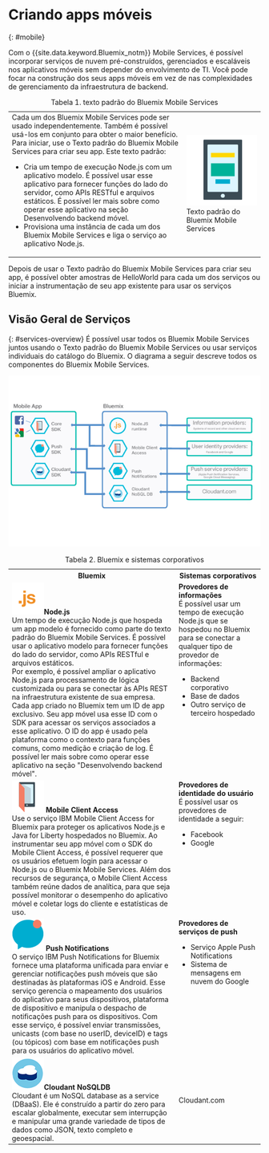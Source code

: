 # Criando apps móveis
{: #mobile}

Com o {{site.data.keyword.Bluemix_notm}} Mobile Services, é possível incorporar serviços de nuvem pré-construídos, gerenciados e escaláveis nos aplicativos móveis sem depender do envolvimento de TI. Você pode focar na
construção dos seus apps móveis em vez de nas complexidades de gerenciamento da
infraestrutura de backend.

<table><caption>Tabela 1. texto padrão do Bluemix Mobile Services</caption>
<tr>
	<td>Cada um dos Bluemix Mobile Services pode ser usado independentemente. Também é possível usá-los em conjunto para obter o maior benefício. Para iniciar, use o Texto padrão do Bluemix Mobile Services para criar seu app. Este texto padrão:
		<ul>
			<li>Cria um tempo de execução Node.js com um aplicativo modelo. É possível usar esse aplicativo para fornecer funções do lado do servidor, como APIs RESTful e arquivos estáticos. É possível ler mais sobre como operar esse aplicativo na seção Desenvolvendo backend móvel. </li>
			<li>
Provisiona uma instância de cada um dos Bluemix Mobile Services e liga o serviço ao aplicativo Node.js. </li>
		</ul>
	</td>
	<td> <img src="images/mf_boiler_icon.png" alt="Bluemix mobile services" width="500"> Texto padrão do Bluemix Mobile Services </td>
</tr>
</table>

Depois de usar o Texto padrão do Bluemix Mobile Services para criar seu app, é possível obter amostras de HelloWorld para cada um dos serviços ou iniciar a instrumentação de seu app existente para usar os serviços Bluemix.


## Visão Geral de Serviços
{: #services-overview}
É possível usar todos os Bluemix Mobile Services juntos usando o Texto padrão do Bluemix Mobile Services ou usar serviços individuais do catálogo do Bluemix. O diagrama a seguir descreve todos os componentes do Bluemix Mobile Services.

![Arquitetura do Bluemix mobile services](images/bms_architecture.jpg)

<table>
<caption>Tabela 2. Bluemix e sistemas corporativos</caption>
<th>Bluemix</th>
<th>Sistemas corporativos</th>
<tr>
<td> <img src="images/i_js_64.png" alt="ícone de tempo de execução Node.js"><b>Node.js</b> <br/> Um tempo de execução Node.js que hospeda um app modelo é fornecido como parte do texto padrão do Bluemix Mobile Services. É possível usar o aplicativo modelo para fornecer funções do lado do servidor, como APIs RESTful e arquivos estáticos. <br/>Por exemplo, é possível ampliar o aplicativo Node.js para processamento de lógica customizada ou para se conectar às APIs REST na infraestrutura existente de sua empresa. Cada app criado no Bluemix tem um ID de app exclusivo. Seu app móvel usa esse ID com o SDK para acessar os serviços associados a esse aplicativo. O ID do app é usado pela plataforma como o contexto para funções comuns, como medição e criação de log.
É possível ler mais sobre como operar esse aplicativo na seção "Desenvolvendo backend móvel".</td>
<td valign="top"><b>Provedores de informações</b> <br/>É possível usar um tempo de execução Node.js que se hospedou no Bluemix para se conectar a qualquer tipo de provedor de informações:
<ul>
	<li>Backend corporativo</li>
	<li>Base de dados </li>
	<li>Outro serviço de terceiro hospedado</li>
</ul>
</td>
</tr>
<tr>
<td><img src="images/catalog_icons-05.png" alt="ícone de serviço do Mobile Client Access"> <b>Mobile Client Access</b><br/>Use o serviço IBM Mobile Client Access for Bluemix para proteger os aplicativos Node.js e Java for Liberty hospedados no Bluemix. Ao instrumentar seu app móvel com o SDK do Mobile Client Access, é possível requerer que os usuários efetuem login para acessar o Node.js ou o Bluemix Mobile Services. Além dos recursos de segurança, o Mobile Client Access também reúne dados de analítica, para que seja possível monitorar o desempenho do aplicativo móvel e coletar logs do cliente e estatísticas de uso. </td>
<td valign="top"><b>Provedores de identidade do usuário</b> <br/>É possível usar os provedores de identidade a seguir: <ul><li>Facebook</li><li>Google</li></ul></td>
</tr>
<tr>
<td><img src="images/catalog_icons-09.png" alt="ícone de serviço de Push Notifications"> <b>Push Notifications</b><br/>O serviço IBM Push Notifications for Bluemix fornece uma plataforma unificada para enviar e gerenciar notificações push móveis que são destinadas às plataformas iOS e Android. Esse serviço gerencia o mapeamento dos usuários do aplicativo para seus dispositivos, plataforma de dispositivo e manipula o despacho de notificações push para os dispositivos. Com esse serviço, é possível enviar transmissões, unicasts (com base no userID, deviceID) e tags (ou tópicos) com base em notificações push para os usuários do aplicativo móvel.</td>
<td valign="top"><b>Provedores de serviços de push</b><ul><li>Serviço Apple Push Notifications</li><li>Sistema de mensagens em nuvem do Google</li></ul></td>
</tr>
<tr>
<td><img src="images/cloudant64.png" alt="ícone de serviço do Cloudant"><b>Cloudant NoSQLDB</b><br/> Cloudant é um NoSQL database as a service (DBaaS). Ele é construído
a partir do zero para escalar globalmente, executar sem interrupção e manipular uma grande variedade de tipos
de dados como JSON, texto completo e geoespacial. </td>
<td>Cloudant.com</td>
</tr>
</table>
